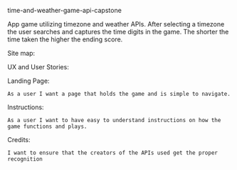 time-and-weather-game-api-capstone

App game utilizing timezone and weather APIs. After selecting a timezone the user searches and captures the time digits in the game. The shorter the time taken the higher the ending score.

Site map:

















UX and User Stories:


Landing Page:

	As a user I want a page that holds the game and is simple to navigate.
























Instructions:

	As a user I want to have easy to understand instructions on how the game functions and plays. 

 






















Credits:

	I want to ensure that the creators of the APIs used get the proper recognition


